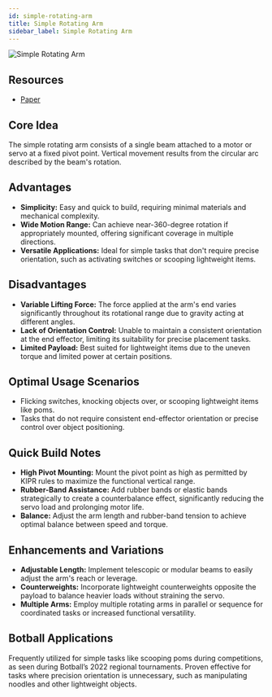 ```yaml
---
id: simple-rotating-arm
title: Simple Rotating Arm
sidebar_label: Simple Rotating Arm
---
```


![Simple Rotating Arm](/hardware/simple-rotating-arm.jpg)

## Resources

- [Paper](/documents/Converting_Rotational_Motion_to_Vertical_Motion.pdf)

## Core Idea

The simple rotating arm consists of a single beam attached to a motor or servo at a fixed pivot point. Vertical movement
results from the circular arc described by the beam's rotation.

## Advantages

* **Simplicity:** Easy and quick to build, requiring minimal materials and mechanical complexity.
* **Wide Motion Range:** Can achieve near-360-degree rotation if appropriately mounted, offering significant coverage in
  multiple directions.
* **Versatile Applications:** Ideal for simple tasks that don't require precise orientation, such as activating switches
  or scooping lightweight items.

## Disadvantages

* **Variable Lifting Force:** The force applied at the arm's end varies significantly throughout its rotational range
  due to gravity acting at different angles.
* **Lack of Orientation Control:** Unable to maintain a consistent orientation at the end effector, limiting its
  suitability for precise placement tasks.
* **Limited Payload:** Best suited for lightweight items due to the uneven torque and limited power at certain
  positions.

## Optimal Usage Scenarios

* Flicking switches, knocking objects over, or scooping lightweight items like poms.
* Tasks that do not require consistent end-effector orientation or precise control over object positioning.

## Quick Build Notes

* **High Pivot Mounting:** Mount the pivot point as high as permitted by KIPR rules to maximize the functional vertical
  range.
* **Rubber-Band Assistance:** Add rubber bands or elastic bands strategically to create a counterbalance effect,
  significantly reducing the servo load and prolonging motor life.
* **Balance:** Adjust the arm length and rubber-band tension to achieve optimal balance between speed and torque.

## Enhancements and Variations

* **Adjustable Length:** Implement telescopic or modular beams to easily adjust the arm's reach or leverage.
* **Counterweights:** Incorporate lightweight counterweights opposite the payload to balance heavier loads without
  straining the servo.
* **Multiple Arms:** Employ multiple rotating arms in parallel or sequence for coordinated tasks or increased functional
  versatility.

## Botball Applications

Frequently utilized for simple tasks like scooping poms during competitions, as seen during Botball’s 2022 regional
tournaments. Proven effective for tasks where precision orientation is unnecessary, such as manipulating noodles and
other lightweight objects.